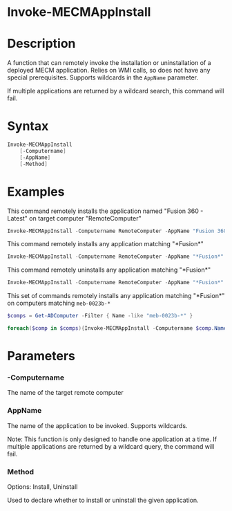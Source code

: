 # Invoke-MECMAppInstall

# Description
A function that can remotely invoke the installation or uninstallation of a deployed MECM application. Relies on WMI calls, so does not have any special prerequisites. Supports wildcards in the `AppName` parameter.

If multiple applications are returned by a wildcard search, this command will fail.

# Syntax
```powershell
Invoke-MECMAppInstall
    [-Computername]
    [-AppName]
    [-Method]
```

# Examples
This command remotely installs the application named "Fusion 360 - Latest" on target computer "RemoteComputer"
```powershell
Invoke-MECMAppInstall -Computername RemoteComputer -AppName "Fusion 360 - Latest" -Method Install
```

This command remotely installs any application matching "*Fusion\*"
```powershell
Invoke-MECMAppInstall -Computername RemoteComputer -AppName "*Fusion*" -Method Install
```

This command remotely uninstalls any application matching "*Fusion\*"
```powershell
Invoke-MECMAppInstall -Computername RemoteComputer -AppName "*Fusion*" -Method Uninstall
```

This set of commands remotely installs any application matching "*Fusion\*" on computers matching `meb-0023b-*`
```powershell
$comps = Get-ADComputer -Filter { Name -like "meb-0023b-*" }

foreach($comp in $comps){Invoke-MECMAppInstall -Computername $comp.Name -AppName "*Fusion*" -Method Install }
```

# Parameters
### -Computername
The name of the target remote computer

### AppName
The name of the application to be invoked. Supports wildcards.

Note: This function is only designed to handle one application at a time. If multiple applications are returned by a wildcard query, the command will fail. 

### Method
Options: Install, Uninstall

Used to declare whether to install or uninstall the given application.